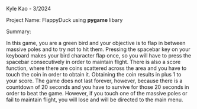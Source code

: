 Kyle Kao - 3/2024

Project Name: FlappyDuck using **pygame** libary

Summary:

In this game, you are a green bird and your objective is to flap in between massive poles and to try not to hit them. Pressing the spacebar key on your keyboard makes your bird character flap once, so you will have to press the spacebar consecutively in order to maintain flight. There is also a score function, where there are coins scattered across the area and you have to touch the coin in order to obtain it. Obtaining the coin results in plus 1 to your score. The game does not last forever, however, because there is a countdown of 20 seconds and you have to survive for those 20 seconds in order to beat the game. However, if you touch one of the massive poles or fail to maintain flight, you will lose and will be directed to the main menu.
